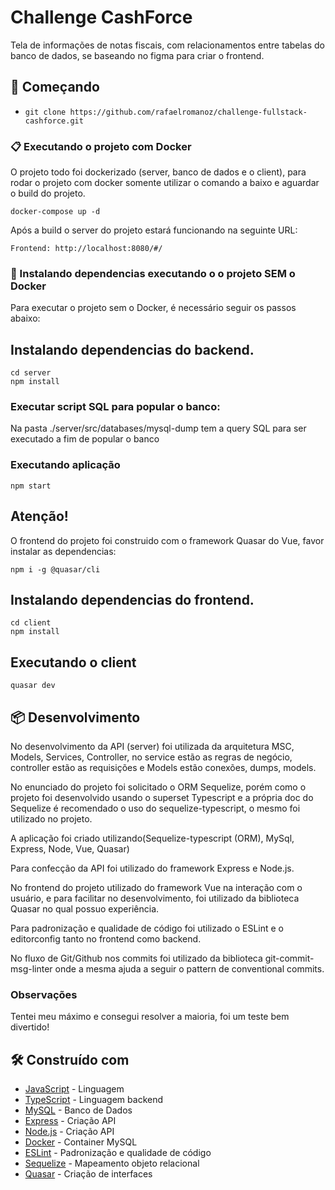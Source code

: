# Challenge CashForce

Tela de informações de notas fiscais, com relacionamentos entre tabelas do banco de dados, se baseando no figma para criar o frontend.

## 🚀 Começando

- `git clone https://github.com/rafaelromanoz/challenge-fullstack-cashforce.git`

### 📋 Executando o projeto com Docker

O projeto todo foi dockerizado (server, banco de dados e o client), para rodar o projeto com docker somente utilizar o comando a baixo e aguardar o build do projeto.

```
docker-compose up -d
```

Após a build o server do projeto estará funcionando na seguinte URL:

```
Frontend: http://localhost:8080/#/

```

### 🔧 Instalando dependencias executando o  o projeto SEM o Docker
Para executar o projeto sem o Docker, é necessário seguir os passos abaixo:

## Instalando dependencias do backend.
```
cd server
npm install
```

### Executar script SQL para popular o banco:

Na pasta ./server/src/databases/mysql-dump tem a query SQL para ser executado a fim de popular o banco

### Executando aplicação

```
npm start
```

## Atenção!

O frontend do projeto foi construido com o framework Quasar do Vue, favor instalar as dependencias:

```
npm i -g @quasar/cli
```

## Instalando dependencias do frontend.
```
cd client
npm install
```
## Executando o client

```
quasar dev
```
## 📦 Desenvolvimento

No desenvolvimento da API (server) foi utilizada da arquitetura MSC, Models, Services, Controller, no service estão as regras de negócio, controller estão as requisições e Models estão conexões, dumps, models.

No enunciado do projeto foi solicitado o ORM Sequelize, porém como o projeto foi desenvolvido usando o superset Typescript e a própria doc do Sequelize é recomendado o uso do sequelize-typescript, o mesmo foi utilizado no projeto. 

A aplicação foi criado utilizando(Sequelize-typescript (ORM), MySql, Express, Node, Vue, Quasar)

Para confecção da API foi utilizado do framework Express e Node.js.

No frontend do projeto utilizado do framework Vue na interação com o usuário, e para facilitar no desenvolvimento, foi utilizado da biblioteca Quasar no qual possuo experiência.

Para padronização e qualidade de código foi utilizado o ESLint e o editorconfig tanto no frontend como backend.

No fluxo de Git/Github nos commits foi utilizado da biblioteca git-commit-msg-linter onde a mesma ajuda a seguir o pattern de conventional commits.

### Observações

Tentei meu máximo e consegui resolver a maioria, foi um teste bem divertido!

## 🛠️ Construído com

* [JavaScript](javascript.com) - Linguagem
* [TypeScript](https://www.typescriptlang.org/) - Linguagem backend
* [MySQL](https://www.mysql.com/) - Banco de Dados
* [Express](https://expressjs.com/pt-br/) - Criação API
* [Node.js](https://nodejs.org/en/) - Criação API
* [Docker](https://nodejs.org/en/) - Container MySQL
* [ESLint](https://eslint.org/) - Padronização e qualidade de código
* [Sequelize](https://sequelize.org/) - Mapeamento objeto relacional
* [Quasar](https://quasar.dev/) - Criação de interfaces